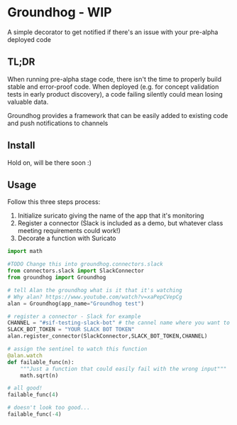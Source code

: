 # Groundhog - WIP
 A simple decorator to get notified if there's an issue with your pre-alpha deployed code

## TL;DR
When running pre-alpha stage code, there isn't the time to properly build stable and error-proof code. When deployed (e.g. for concept validation tests in early product discovery), a code failing silently could mean losing valuable data. 

Groundhog provides a framework that can be easily added to existing code and push notifications to channels

## Install
Hold on, will be there soon :) 

## Usage

Follow this three steps process:
1) Initialize suricato giving the name of the app that it's monitoring
2) Register a connector (Slack is included as a demo, but whatever class meeting requirements could work!)
3) Decorate a function with Suricato

``` python
import math

#TODO Change this into groundhog.connectors.slack 
from connectors.slack import SlackConnector
from groundhog import Groundhog

# tell Alan the groundhog what is it that it's watching
# Why alan? https://www.youtube.com/watch?v=xaPepCVepCg
alan = Groundhog(app_name="Groundhog test")

# register a connector - Slack for example
CHANNEL = "#sif-testing-slack-bot" # the cannel name where you want to receive the notifications
SLACK_BOT_TOKEN = "YOUR SLACK BOT TOKEN"
alan.register_connector(SlackConnector,SLACK_BOT_TOKEN,CHANNEL)

# assign the sentinel to watch this function
@alan.watch
def failable_func(n):
    """Just a function that could easily fail with the wrong input"""
    math.sqrt(n)

# all good!
failable_func(4)

# doesn't look too good...
failable_func(-4)
```


